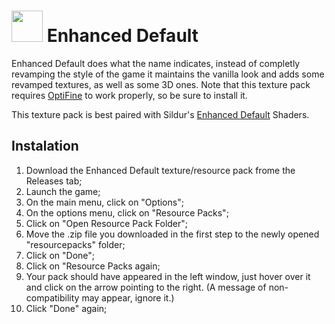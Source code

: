 

# <img src="https://user-images.githubusercontent.com/83798084/197426472-e6270792-252a-4266-8e5b-c7f30c0b5a15.png" width="50"> Enhanced Default

Enhanced Default does what the name indicates, instead of completly revamping the style of the game it maintains the vanilla look and adds some revamped textures, as well as some 3D ones. Note that this texture pack requires <a href="https://optifine.net/downloads">OptiFine</a> to work properly, so be sure to install it.

This texture pack is best paired with Sildur's <a href="https://sildurs-shaders.github.io/downloads/">Enhanced Default</a> Shaders.

## Instalation
1. Download the Enhanced Default texture/resource pack frome the Releases tab;
2. Launch the game;
3. On the main menu, click on "Options";
4. On the options menu, click on "Resource Packs";
5. Click on "Open Resource Pack Folder";
6. Move the .zip file you downloaded in the first step to the newly opened "resourcepacks" folder;
7. Click on "Done";
8. Click on "Resource Packs again;
9. Your pack should have appeared in the left window, just hover over it and click on the arrow pointing to the right. (A message of non-compatibility may appear, ignore it.)
10. Click "Done" again;
